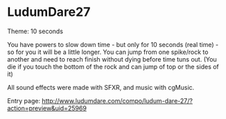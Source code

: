 LudumDare27
===========

Theme: 10 seconds

You have powers to slow down time - but only for 10 seconds (real time) - so for you it will be a little longer.
You can jump from one spike/rock to another and need to reach finish without dying before time tuns out.
(You die if you touch the bottom of the rock and can jump of top or the sides of it)

All sound effects were made with SFXR, and music with cgMusic.

Entry page: http://www.ludumdare.com/compo/ludum-dare-27/?action=preview&uid=25969
